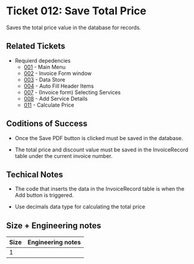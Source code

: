 Ticket 012:  Save Total Price
=======================

Saves the total price value in the database for records. 

Related Tickets
---------------

* Requierd depedencies
    * [001](./001.md) - Main Menu
    * [002](./002.md) - Invoice Form window
    * [003](./003.md) - Data Store
    * [004](./004.md) - Auto Fill Header Items
    * [007](./007.md) - (Invoice form) Selecting Services
    * [008](./008.md) -  Add Service Details
    * [011](./010.md) - Calculate Price


Coditions of Success
--------------------

* Once the Save PDF button is clicked must be saved in the database. 

* The total price and discount value must be saved in the InvoiceRecord table under the current invoice number. 

Techical Notes
--------------
* The code that inserts the data in the InvoiceRecord table is when the Add button is triggered.

* Use decimals data type for calculating the total price


Size + Engineering notes
----------------------
| Size | Engineering notes | 
| -------- | -------- |
|  1  |  | 

